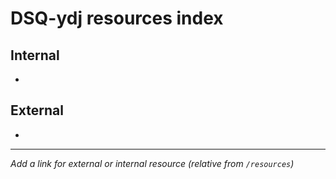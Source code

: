 # DSQ-ydj resources index

## Internal

*

## External

*

------------------------------------------------------------------------

*Add a link for external or internal resource (relative from `/resources`)*
